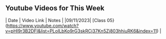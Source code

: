 ## Youtube Videos for This Week
| Date | Video Link | Notes |
|09/11/2023| [Class 05}(https://www.youtube.com/watch?v=pHl9r3B2DFI&list=PLoILbKo9rG3skRCj37Kn5Zj803hhiuRK6&index=11) | 
